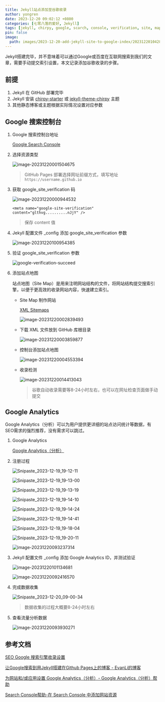 ```yaml
---
title: Jekyll站点添加至谷歌收录
author: yongren
date: 2023-12-20 09:02:12 +0800
categories: [七零八落的爱好, Jekyll]
tags: [jekyll, chirpy, google, scarch, console, verification, site, map, analytics, id]
pin: false
image:
  path: images/2023-12-20-add-jekyll-site-to-google-index/202312201042874.png
---
```


Jekyll搭建完毕，并不意味着可以通过Google或百度在互联网搜索到我们的文章，需要手动提交索引设置，本文记录添加谷歌收录的步骤。

## 前提

1. Jekyll 在 GitHub 部署完毕
2. Jekyll 安装 [chirpy-starter](https://github.com/cotes2020/chirpy-starter) 或 [jekyll-theme-chirpy](https://github.com/cotes2020/jekyll-theme-chirpy) 主题
3. 其他静态博客或主题根据实际情况设置对应参数

## Google 搜索控制台

1. Google 搜索控制台地址

    [Google Search Console](https://search.google.com/search-console/about)

2. 选择资源类型

    ![image-20231220001504675](images/2023-12-20-add-jekyll-site-to-google-index/202312200015792.png)

    > GitHub Pages 部署选择网址前缀方式，填写地址 `https://username.github.io`	

3. 获取 google_site_verification 码

    ![image-20231220000944532](images/2023-12-20-add-jekyll-site-to-google-index/202312200009659.png)

    ```
    <meta name="google-site-verification" content="glthvg..........nJjY" />
    ```

    > 保存 content 值

4. Jekyll 配置文件 _config 添加 google_site_verification 参数

    ![image-20231220100954385](images/2023-12-20-add-jekyll-site-to-google-index/202312201009420.png)

5. 验证 google_site_verification 参数

    ![google-verification-succeed](images/2023-12-20-add-jekyll-site-to-google-index/202312200011368.png)

6. 添加站点地图

    站点地图（Site Map）是用来注明网站结构的文件，将网站结构提交搜索引擎，以便于更高效的收录网站内容，快速建立索引。

    - Site Map 制作网站

      [XML Sitemaps](https://www.xml-sitemaps.com/)

      ![image-20231220002839493](images/2023-12-20-add-jekyll-site-to-google-index/202312200028560.png)

    - 下载 XML 文件放到 GitHub 库根目录

      ![image-20231220003859877](images/2023-12-20-add-jekyll-site-to-google-index/202312200038963.png)

    - 控制台添加站点地图

      ![image-20231220004553394](images/2023-12-20-add-jekyll-site-to-google-index/202312200045476.png)

    - 收录检测

      ![image-20231220014413043](images/2023-12-20-add-jekyll-site-to-google-index/202312200144159.png)
      
      > 谷歌自动收录需要等8-24小时左右，也可以在网址检查页面做手动提交
    

##  Google Analytics

Google Analytics（分析）可以为用户提供更详细的站点访问统计等数据，有SEO需求的强烈推荐，没有需求可以跳过。

1. Google Analytics

    [Google Analytics（分析）](https://analytics.google.com)

2. 注册过程

    ![Snipaste_2023-12-19_19-12-11](images/2023-12-20-add-jekyll-site-to-google-index/202312200916651.png)

    ![Snipaste_2023-12-19_19-13-00](images/2023-12-20-add-jekyll-site-to-google-index/202312200917555.png)

    ![Snipaste_2023-12-19_19-13-19](images/2023-12-20-add-jekyll-site-to-google-index/202312200918678.png)

    ![Snipaste_2023-12-19_19-14-10](images/2023-12-20-add-jekyll-site-to-google-index/202312200918926.png)

    ![Snipaste_2023-12-19_19-14-24](images/2023-12-20-add-jekyll-site-to-google-index/202312200919898.png)

    ![Snipaste_2023-12-19_19-14-41](images/2023-12-20-add-jekyll-site-to-google-index/202312200919867.png)

    ![Snipaste_2023-12-19_19-18-04](images/2023-12-20-add-jekyll-site-to-google-index/202312200919087.png)

    ![Snipaste_2023-12-19_19-20-11](images/2023-12-20-add-jekyll-site-to-google-index/202312200920439.png)

    ![image-20231220093237314](images/2023-12-20-add-jekyll-site-to-google-index/202312200932445.png)

3. Jekyll 配置文件 _config 添加 Google Analytics ID，并测试验证

    ![image-20231220101134681](images/2023-12-20-add-jekyll-site-to-google-index/202312201011705.png)
    
    ![image-20231220092416570](images/2023-12-20-add-jekyll-site-to-google-index/202312200924700.png)

4. 完成数据收集

    ![Snipaste_2023-12-20_09-00-34](images/2023-12-20-add-jekyll-site-to-google-index/202312200935229.png)

    > 数据收集的过程大概要8-24小时左右

5. 查看流量分析数据

    ![image-20231220093930271](images/2023-12-20-add-jekyll-site-to-google-index/202312200939410.png)


## 参考文档

[SEO Google 搜索引擎收录设置](https://qlzhu.github.io/blog/10730/)

[让Google搜索到用Jekyll搭建在Github Pages上的博客 - EvanLi的博客](https://evanli.github.io/blog/2018/10/25/let-jekyll-github-pages-be-searched-by-google/)

[为网站和/或应用设置 Google Analytics（分析）- Google Analytics（分析）帮助](https://support.google.com/analytics/answer/9304153?visit_id=638385762624015300-1087070166&rd=2&hl=zh-Hans&sjid=12857746639811216264-AP#zippy=%2C网站%2C使用-google-跟踪代码管理器添加代码)

[Search Console帮助-在 Search Console 中添加网站资源](https://support.google.com/webmasters/answer/34592?hl=zh-Hans&sjid=12857746639811216264-AP)
